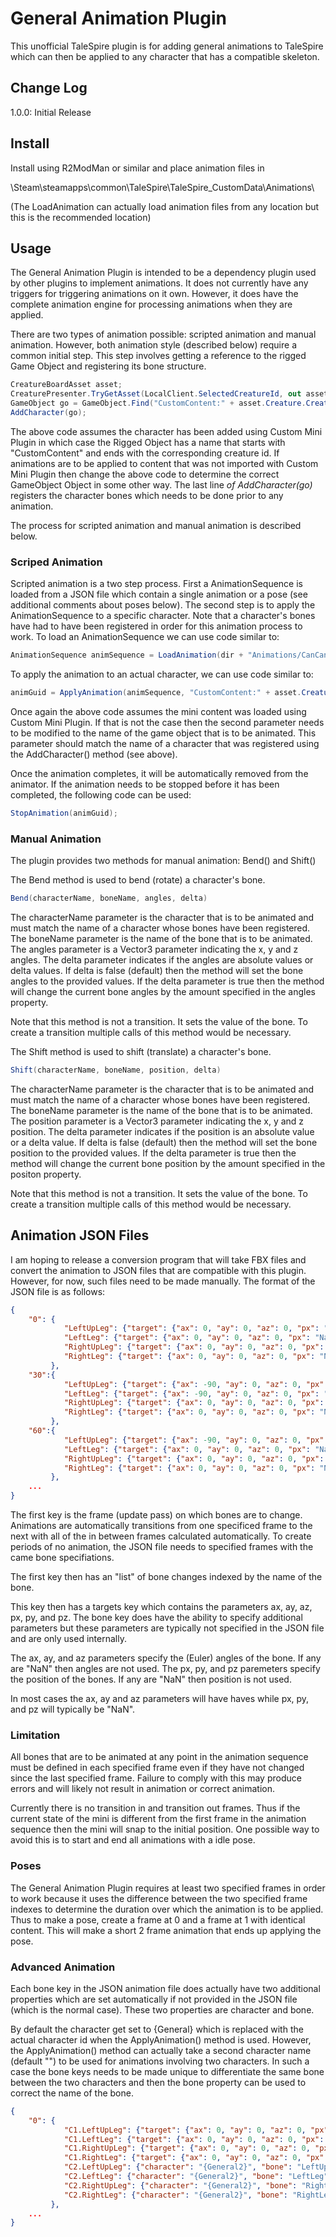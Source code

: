 # General Animation Plugin

This unofficial TaleSpire plugin is for adding general animations to TaleSpire
which can then be applied to any character that has a compatible skeleton.

## Change Log

1.0.0: Initial Release

## Install

Install using R2ModMan or similar and place animation files in 

\Steam\steamapps\common\TaleSpire\TaleSpire_CustomData\Animations\

(The LoadAnimation can actually load animation files from any location but this is the recommended location)

## Usage

The General Animation Plugin is intended to be a dependency plugin used by other plugins to implement animations.
It does not currently have any triggers for triggering animations on it own. However, it does have the complete
animation engine for processing animations when they are applied.

There are two types of animation possible: scripted animation and manual animation. However, both animation style
(described below) require a common initial step. This step involves getting a reference to the rigged Game Object
and registering its bone structure.

```C#
CreatureBoardAsset asset;
CreaturePresenter.TryGetAsset(LocalClient.SelectedCreatureId, out asset);
GameObject go = GameObject.Find("CustomContent:" + asset.Creature.CreatureId);
AddCharacter(go);
```

The above code assumes the character has been added using Custom Mini Plugin in which case the Rigged Object has a
name that starts with "CustomContent" and ends with the corresponding creature id. If animations are to be applied
to content that was not imported with Custom Mini Plugin then change the above code to determine the correct GameObject
Object in some other way. The last line *of AddCharacter(go)* registers the character bones which needs to be done
prior to any animation.

The process for scripted animation and manual animation is described below.

### Scriped Animation

Scripted animation is a two step process. First a AnimationSequence is loaded from a JSON file which contain a single
animation or a pose (see additional comments about poses below). The second step is to apply the AnimationSequence to
a specific character. Note that a character's bones have had to have been registered in order for this animation process
to work. To load an AnimationSequence we can use code similar to:

```C#
AnimationSequence animSequence = LoadAnimation(dir + "Animations/CanCan.json");
```

To apply the animation to an actual character, we can use code similar to:

```C#
animGuid = ApplyAnimation(animSequence, "CustomContent:" + asset.Creature.CreatureId);
```

Once again the above code assumes the mini content was loaded using Custom Mini Plugin. If that is not the case then
the second parameter needs to be modified to the name of the game object that is to be animated. This parameter should
match the name of a character that was registered using the AddCharacter() method (see above).

Once the animation completes, it will be automatically removed from the animator. If the animation needs to be stopped
before it has been completed, the following code can be used:

```C#
StopAnimation(animGuid);
```
 
### Manual Animation

The plugin provides two methods for manual animation: Bend() and Shift()

The Bend method is used to bend (rotate) a character's bone.

```C#
Bend(characterName, boneName, angles, delta)
```

The characterName parameter is the character that is to be animated and must match the name of a character whose bones 
have been registered. The boneName parameter is the name of the bone that is to be animated. The angles parameter is
a Vector3 parameter indicating the x, y and z angles. The delta parameter indicates if the angles are absolute values
or delta values. If delta is false (default) then the method will set the bone angles to the provided values. If the
delta parameter is true then the method will change the current bone angles by the amount specified in the angles property.

Note that this method is not a transition. It sets the value of the bone. To create a transition multiple calls of this
method would be necessary.

The Shift method is used to shift (translate) a character's bone.

```C#
Shift(characterName, boneName, position, delta)
```

The characterName parameter is the character that is to be animated and must match the name of a character whose bones 
have been registered. The boneName parameter is the name of the bone that is to be animated. The position parameter is
a Vector3 parameter indicating the x, y and z position. The delta parameter indicates if the position is an absolute value
or a delta value. If delta is false (default) then the method will set the bone position to the provided values. If the
delta parameter is true then the method will change the current bone position by the amount specified in the positon property.

Note that this method is not a transition. It sets the value of the bone. To create a transition multiple calls of this
method would be necessary.

## Animation JSON Files
  
I am hoping to release a conversion program that will take FBX files and convert the animation to JSON files that are
compatible with this plugin. However, for now, such files need to be made manually. The format of the JSON file is
as follows:

```JSON
{
	"0": {
			"LeftUpLeg": {"target": {"ax": 0, "ay": 0, "az": 0, "px": "NaN", "py": "NaN", "pz": "NaN"}},
			"LeftLeg": {"target": {"ax": 0, "ay": 0, "az": 0, "px": "NaN", "py": "NaN", "pz": "NaN"}},
			"RightUpLeg": {"target": {"ax": 0, "ay": 0, "az": 0, "px": "NaN", "py": "NaN", "pz": "NaN"}},
			"RightLeg": {"target": {"ax": 0, "ay": 0, "az": 0, "px": "NaN", "py": "NaN", "pz": "NaN"}}
		 },
	"30":{
			"LeftUpLeg": {"target": {"ax": -90, "ay": 0, "az": 0, "px": "NaN", "py": "NaN", "pz": "NaN"}},
			"LeftLeg": {"target": {"ax": -90, "ay": 0, "az": 0, "px": "NaN", "py": "NaN", "pz": "NaN"}},
			"RightUpLeg": {"target": {"ax": 0, "ay": 0, "az": 0, "px": "NaN", "py": "NaN", "pz": "NaN"}},
			"RightLeg": {"target": {"ax": 0, "ay": 0, "az": 0, "px": "NaN", "py": "NaN", "pz": "NaN"}}
		 },
	"60":{
			"LeftUpLeg": {"target": {"ax": -90, "ay": 0, "az": 0, "px": "NaN", "py": "NaN", "pz": "NaN"}},
			"LeftLeg": {"target": {"ax": 0, "ay": 0, "az": 0, "px": "NaN", "py": "NaN", "pz": "NaN"}},
			"RightUpLeg": {"target": {"ax": 0, "ay": 0, "az": 0, "px": "NaN", "py": "NaN", "pz": "NaN"}},
			"RightLeg": {"target": {"ax": 0, "ay": 0, "az": 0, "px": "NaN", "py": "NaN", "pz": "NaN"}}
		 },
	...
}
```

The first key is the frame (update pass) on which bones are to change. Animations are automatically transitions from
one specificed frame to the next with all of the in between frames calculated automatically. To create periods of no
animation, the JSON file needs to specified frames with the came bone specifiations.

The first key then has an "list" of bone changes indexed by the name of the bone.

This key then has a targets key which contains the parameters ax, ay, az, px, py, and pz. The bone key does have the
ability to specify additional parameters but these parameters are typically not specified in the JSON file and are only
used internally.

The ax, ay, and az parameters specify the (Euler) angles of the bone. If any are "NaN" then angles are not used.
The px, py, and pz paremeters specify the position of the bones. If any are "NaN" then position is not used.

In most cases the ax, ay and az parameters will have haves while px, py, and pz will typically be "NaN".

### Limitation

All bones that are to be animated at any point in the animation sequence must be defined in each specified frame
even if they have not changed since the last specified frame. Failure to comply with this may produce errors and
will likely not result in animation or correct animation.

Currently there is no transition in and transition out frames. Thus if the current state of the mini is different from
the first frame in the animation sequence then the mini will snap to the initial position. One possible way to avoid
this is to start and end all animations with a idle pose.

### Poses

The General Animation Plugin requires at least two specified frames in order to work because it uses the difference
between the two specified frame indexes to determine the duration over which the animation is to be applied. Thus to
make a pose, create a frame at 0 and a frame at 1 with identical content. This will make a short 2 frame animation
that ends up applying the pose.

### Advanced Animation

Each bone key in the JSON animation file does actually have two additional properties which are set automatically
if not provided in the JSON file (which is the normal case). These two properties are character and bone.

By default the character get set to {General} which is replaced with the actual character id when the ApplyAnimation()
method is used. However, the ApplyAnimation() method can actually take a second character name (default "") to be used
for animations involving two characters. In such a case the bone keys needs to be made unique to differentiate the same
bone between the two characters and then the bone property can be used to correct the name of the bone.

```JSON
{
	"0": {
			"C1.LeftUpLeg": {"target": {"ax": 0, "ay": 0, "az": 0, "px": "NaN", "py": "NaN", "pz": "NaN"}},
			"C1.LeftLeg": {"target": {"ax": 0, "ay": 0, "az": 0, "px": "NaN", "py": "NaN", "pz": "NaN"}},
			"C1.RightUpLeg": {"target": {"ax": 0, "ay": 0, "az": 0, "px": "NaN", "py": "NaN", "pz": "NaN"}},
			"C1.RightLeg": {"target": {"ax": 0, "ay": 0, "az": 0, "px": "NaN", "py": "NaN", "pz": "NaN"}},
			"C2.LeftUpLeg": {"character": "{General2}", "bone": "LeftUpLeg", "target": {"ax": 0, "ay": 0, "az": 0, "px": "NaN", "py": "NaN", "pz": "NaN"}},
			"C2.LeftLeg": {"character": "{General2}", "bone": "LeftLeg", "target": {"ax": 0, "ay": 0, "az": 0, "px": "NaN", "py": "NaN", "pz": "NaN"}},
			"C2.RightUpLeg": {"character": "{General2}", "bone": "RightUpLeg", "target": {"ax": 0, "ay": 0, "az": 0, "px": "NaN", "py": "NaN", "pz": "NaN"}},
			"C2.RightLeg": {"character": "{General2}", "bone": "RightLeg", "target": {"ax": 0, "ay": 0, "az": 0, "px": "NaN", "py": "NaN", "pz": "NaN"}}
		 },
	...
}
```

